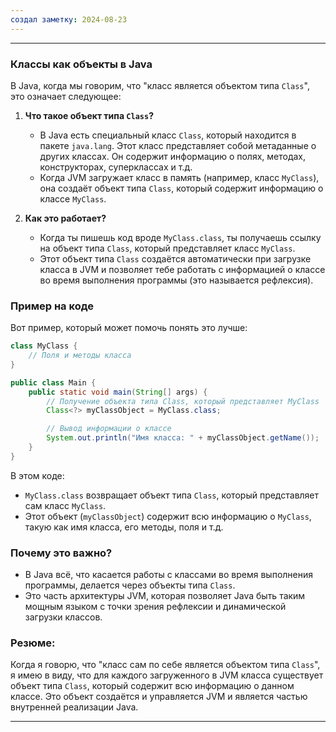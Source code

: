 ```yaml
---
создал заметку: 2024-08-23
---
```

---
### Классы как объекты в Java

В Java, когда мы говорим, что "класс является объектом типа `Class`", это означает следующее:

1. **Что такое объект типа `Class`?**
   - В Java есть специальный класс `Class`, который находится в пакете `java.lang`. Этот класс представляет собой метаданные о других классах. Он содержит информацию о полях, методах, конструкторах, суперклассах и т.д.
   - Когда JVM загружает класс в память (например, класс `MyClass`), она создаёт объект типа `Class`, который содержит информацию о классе `MyClass`.

2. **Как это работает?**
   - Когда ты пишешь код вроде `MyClass.class`, ты получаешь ссылку на объект типа `Class`, который представляет класс `MyClass`.
   - Этот объект типа `Class` создаётся автоматически при загрузке класса в JVM и позволяет тебе работать с информацией о классе во время выполнения программы (это называется рефлексия).

### Пример на коде

Вот пример, который может помочь понять это лучше:

```java
class MyClass {
    // Поля и методы класса
}

public class Main {
    public static void main(String[] args) {
        // Получение объекта типа Class, который представляет MyClass
        Class<?> myClassObject = MyClass.class;

        // Вывод информации о классе
        System.out.println("Имя класса: " + myClassObject.getName());
    }
}
```

В этом коде:
- `MyClass.class` возвращает объект типа `Class`, который представляет сам класс `MyClass`.
- Этот объект (`myClassObject`) содержит всю информацию о `MyClass`, такую как имя класса, его методы, поля и т.д.

### Почему это важно?
- В Java всё, что касается работы с классами во время выполнения программы, делается через объекты типа `Class`.
- Это часть архитектуры JVM, которая позволяет Java быть таким мощным языком с точки зрения рефлексии и динамической загрузки классов.

### Резюме:
Когда я говорю, что "класс сам по себе является объектом типа `Class`", я имею в виду, что для каждого загруженного в JVM класса существует объект типа `Class`, который содержит всю информацию о данном классе. Это объект создаётся и управляется JVM и является частью внутренней реализации Java.

---